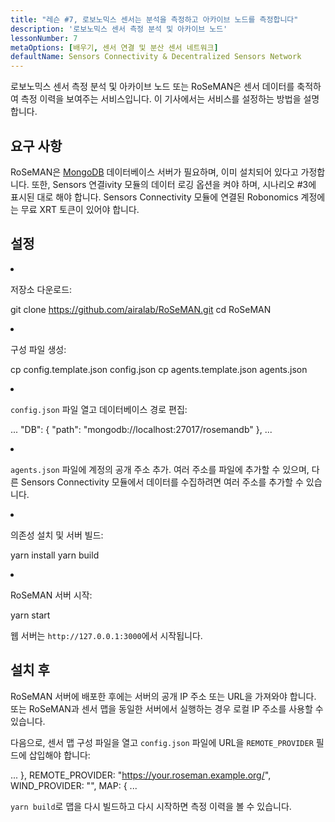 ```yaml
---
title: "레슨 #7, 로보노믹스 센서는 분석을 측정하고 아카이브 노드를 측정합니다"
description: '로보노믹스 센서 측정 분석 및 아카이브 노드'
lessonNumber: 7
metaOptions: [배우기, 센서 연결 및 분산 센서 네트워크]
defaultName: Sensors Connectivity & Decentralized Sensors Network
---
```


로보노믹스 센서 측정 분석 및 아카이브 노드 또는 RoSeMAN은 센서 데이터를 축적하여 측정 이력을 보여주는 서비스입니다. 이 기사에서는 서비스를 설정하는 방법을 설명합니다.

## 요구 사항

RoSeMAN은 [MongoDB](https://www.mongodb.com/docs/manual/introduction/) 데이터베이스 서버가 필요하며, 이미 설치되어 있다고 가정합니다. 또한, Sensors 연결ivity 모듈의 데이터 로깅 옵션을 켜야 하며, 시나리오 #3에 표시된 대로 해야 합니다. Sensors Connectivity 모듈에 연결된 Robonomics 계정에는 무료 XRT 토큰이 있어야 합니다. 


## 설정

<List type="numbers">

<li>

저장소 다운로드:

<LessonCodeWrapper codeClass="big-code" language="bash">git clone https://github.com/airalab/RoSeMAN.git
cd RoSeMAN</LessonCodeWrapper>

</li>


<li>

구성 파일 생성:

<LessonCodeWrapper codeClass="big-code" language="bash">cp config.template.json config.json
cp agents.template.json agents.json</LessonCodeWrapper>

</li>

<li>

`config.json` 파일 열고 데이터베이스 경로 편집:

<LessonCodeWrapper codeClass="big-code" language="json">...
  "DB": {
    "path": "mongodb://localhost:27017/rosemandb"
  },
...</LessonCodeWrapper>

</li>


<li>

`agents.json` 파일에 계정의 공개 주소 추가. 여러 주소를 파일에 추가할 수 있으며, 다른 Sensors Connectivity 모듈에서 데이터를 수집하려면 여러 주소를 추가할 수 있습니다.

</li>


<li>

의존성 설치 및 서버 빌드:

<LessonCodeWrapper language="bash">yarn install
yarn build</LessonCodeWrapper>

</li>


<li>

RoSeMAN 서버 시작:

<LessonCodeWrapper language="bash">yarn start</LessonCodeWrapper>

웹 서버는 `http://127.0.0.1:3000`에서 시작됩니다.

</li>

</List>

## 설치 후

RoSeMAN 서버에 배포한 후에는 서버의 공개 IP 주소 또는 URL을 가져와야 합니다. 또는 RoSeMAN과 센서 맵을 동일한 서버에서 실행하는 경우 로컬 IP 주소를 사용할 수 있습니다.

다음으로, 센서 맵 구성 파일을 열고 `config.json` 파일에 URL을 `REMOTE_PROVIDER` 필드에 삽입해야 합니다:


<LessonCodeWrapper codeClass="big-code" language="json">...
  },
  REMOTE_PROVIDER: "https://your.roseman.example.org/",
  WIND_PROVIDER: "",
  MAP: {
...</LessonCodeWrapper>

`yarn build`로 맵을 다시 빌드하고 다시 시작하면 측정 이력을 볼 수 있습니다.